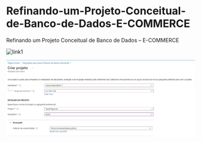 # Refinando-um-Projeto-Conceitual-de-Banco-de-Dados-E-COMMERCE
Refinando um Projeto Conceitual de Banco de Dados – E-COMMERCE

![link1](https://github.com/thiagofs84/Refinando-um-Projeto-Conceitual-de-Banco-de-Dados-E-COMMERCE/blob/main/Refinando%20um%20Projeto%20Conceitual%20de%20Banco%20de%20Dados%20%E2%80%93%20E-COMMERCE.png)


![link3](https://github.com/thiagofs84/LAB-DominandoArmazenamentoAzure/blob/main/ProjetoMigracaoBD.JPG)

